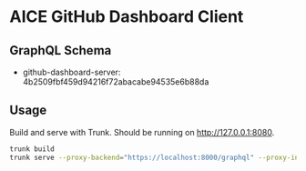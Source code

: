# AICE GitHub Dashboard Client

## GraphQL Schema

- github-dashboard-server: 4b2509fbf459d94216f72abacabe94535e6b88da

## Usage

Build and serve with Trunk. Should be running on <http://127.0.0.1:8080>.

```sh
trunk build
trunk serve --proxy-backend="https://localhost:8000/graphql" --proxy-insecure
```
